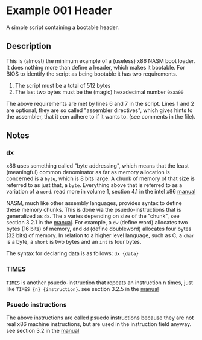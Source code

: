 # Example 001 Header

A simple script containing a bootable header.

## Description

This is (almost) the minimum example of a (useless) x86 NASM boot loader. It does nothing more than define a header, which makes it bootable. For BIOS to identify the script as being bootable it has two requirements.

1. The script must be a total of 512 bytes
1. The last two bytes must be the (magic) hexadecimal number `0xaa00`

The above requirements are met by lines 6 and 7 in the script. Lines 1 and 2 are optional, they are so called "assembler directives", which gives hints to the assembler, that it _can_ adhere to if it wants to. (see comments in the file).

## Notes

### dx

x86 uses something called "byte addressing", which means that the least (meaningful) common denominator as far as memory allocation is concerned is a `byte`, which is 8 bits large. A chunk of memory of that size is referred to as just that, a `byte`. Everything above that is referred to as a variation of a `word`. read more in volume 1, section 4.1 in the intel x86 [manual](https://software.intel.com/content/www/us/en/develop/articles/intel-sdm.html)

NASM, much like other assembly languages, provides syntax to define these memory chunks. This is done via the psuedo-instructions that is generalized as `dx`. The `x` varies depending on size of the "chunk", see section 3.2.1 in the [manual](https://nasm.us/doc/nasmdoc3.html#section-3.2.1). For example, a `dw` (define word) allocates two bytes (16 bits) of memory, and `dd` (define doubleword) allocates four bytes (32 bits) of memory. In relation to a higher level language, such as C, a `char` is a byte, a `short` is two bytes and an `int` is four bytes.

The syntax for declaring data is as follows: `dx {data}`

### TIMES

`TIMES` is another psuedo-instruction that repeats an instruction n times, just like `TIMES {n} {instruction}`. see section 3.2.5 in the [manual](https://nasm.us/doc/nasmdoc3.html#section-3.2.1)

### Psuedo instructions

The above instructions are called psuedo instructions because they are not real x86 machine instructions, but are used in the instruction field anyway. see section 3.2 in the [manual](https://nasm.us/doc/nasmdoc3.html#section-3.2)
